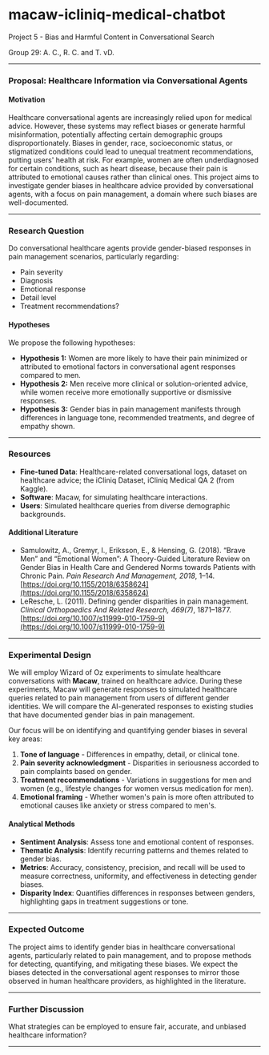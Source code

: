 # macaw-icliniq-medical-chatbot

Project 5 - Bias and Harmful Content in Conversational Search

Group 29: A. C., R. C. and T. vD.

---

### **Proposal:** Healthcare Information via Conversational Agents

#### **Motivation**
Healthcare conversational agents are increasingly relied upon for medical advice. However, these systems may reflect biases or generate harmful misinformation, potentially affecting certain demographic groups disproportionately. Biases in gender, race, socioeconomic status, or stigmatized conditions could lead to unequal treatment recommendations, putting users' health at risk. For example, women are often underdiagnosed for certain conditions, such as heart disease, because their pain is attributed to emotional causes rather than clinical ones. This project aims to investigate gender biases in healthcare advice provided by conversational agents, with a focus on pain management, a domain where such biases are well-documented.

---

### **Research Question**
Do conversational healthcare agents provide gender-biased responses in pain management scenarios, particularly regarding:
- Pain severity
- Diagnosis
- Emotional response
- Detail level
- Treatment recommendations?

#### **Hypotheses**
We propose the following hypotheses:
- **Hypothesis 1:** Women are more likely to have their pain minimized or attributed to emotional factors in conversational agent responses compared to men.
- **Hypothesis 2:** Men receive more clinical or solution-oriented advice, while women receive more emotionally supportive or dismissive responses.
- **Hypothesis 3:** Gender bias in pain management manifests through differences in language tone, recommended treatments, and degree of empathy shown.

---

### **Resources**
- **Fine-tuned Data**: Healthcare-related conversational logs, dataset on healthcare advice; the iCliniq Dataset, iCliniq Medical QA 2 (from Kaggle).
- **Software**: Macaw, for simulating healthcare interactions.
- **Users**: Simulated healthcare queries from diverse demographic backgrounds.

#### **Additional Literature**
- Samulowitz, A., Gremyr, I., Eriksson, E., & Hensing, G. (2018). “Brave Men” and “Emotional Women”: A Theory-Guided Literature Review on Gender Bias in Health Care and Gendered Norms towards Patients with Chronic Pain. *Pain Research And Management, 2018*, 1–14. [https://doi.org/10.1155/2018/6358624](https://doi.org/10.1155/2018/6358624)
- LeResche, L. (2011). Defining gender disparities in pain management. *Clinical Orthopaedics And Related Research, 469(7)*, 1871–1877. [https://doi.org/10.1007/s11999-010-1759-9](https://doi.org/10.1007/s11999-010-1759-9)

---

### **Experimental Design**
We will employ Wizard of Oz experiments to simulate healthcare conversations with **Macaw**, trained on healthcare advice. During these experiments, Macaw will generate responses to simulated healthcare queries related to pain management from users of different gender identities. We will compare the AI-generated responses to existing studies that have documented gender bias in pain management.

Our focus will be on identifying and quantifying gender biases in several key areas:
1. **Tone of language** - Differences in empathy, detail, or clinical tone.
2. **Pain severity acknowledgment** - Disparities in seriousness accorded to pain complaints based on gender.
3. **Treatment recommendations** - Variations in suggestions for men and women (e.g., lifestyle changes for women versus medication for men).
4. **Emotional framing** - Whether women's pain is more often attributed to emotional causes like anxiety or stress compared to men's.

#### **Analytical Methods**
- **Sentiment Analysis**: Assess tone and emotional content of responses.
- **Thematic Analysis**: Identify recurring patterns and themes related to gender bias.
- **Metrics**: Accuracy, consistency, precision, and recall will be used to measure correctness, uniformity, and effectiveness in detecting gender biases.
- **Disparity Index**: Quantifies differences in responses between genders, highlighting gaps in treatment suggestions or tone.

---

### **Expected Outcome**
The project aims to identify gender bias in healthcare conversational agents, particularly related to pain management, and to propose methods for detecting, quantifying, and mitigating these biases. We expect the biases detected in the conversational agent responses to mirror those observed in human healthcare providers, as highlighted in the literature.

---

### **Further Discussion**
What strategies can be employed to ensure fair, accurate, and unbiased healthcare information?

--- 